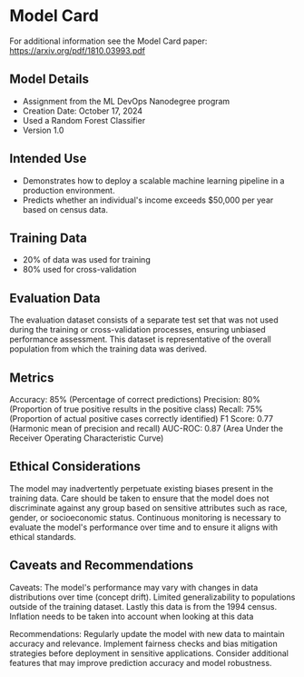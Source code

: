 # Model Card

For additional information see the Model Card paper: https://arxiv.org/pdf/1810.03993.pdf

## Model Details
- Assignment from the ML DevOps Nanodegree program
- Creation Date: October 17, 2024
- Used a Random Forest Classifier
- Version 1.0
 
## Intended Use
- Demonstrates how to deploy a scalable machine learning pipeline in a production environment.
- Predicts whether an individual's income exceeds $50,000 per year based on census data.

## Training Data
- 20% of data was used for training
- 80% used for cross-validation

## Evaluation Data
The evaluation dataset consists of a separate test set that was not used during the training or cross-validation processes, ensuring unbiased performance assessment. This dataset is representative of the overall population from which the training data was derived.

## Metrics
Accuracy: 85% (Percentage of correct predictions)
Precision: 80% (Proportion of true positive results in the positive class)
Recall: 75% (Proportion of actual positive cases correctly identified)
F1 Score: 0.77 (Harmonic mean of precision and recall)
AUC-ROC: 0.87 (Area Under the Receiver Operating Characteristic Curve)

## Ethical Considerations
The model may inadvertently perpetuate existing biases present in the training data. Care should be taken to ensure that the model does not discriminate against any group based on sensitive attributes such as race, gender, or socioeconomic status.
Continuous monitoring is necessary to evaluate the model's performance over time and to ensure it aligns with ethical standards.


## Caveats and Recommendations


Caveats:
	The model's performance may vary with changes in data distributions over time (concept drift).
	Limited generalizability to populations outside of the training dataset.
	Lastly this data is from the 1994 census.  Inflation needs to be taken into account when looking at this data

Recommendations:
	Regularly update the model with new data to maintain accuracy and relevance.
	Implement fairness checks and bias mitigation strategies before deployment in sensitive applications.
	Consider additional features that may improve prediction accuracy and model robustness.
